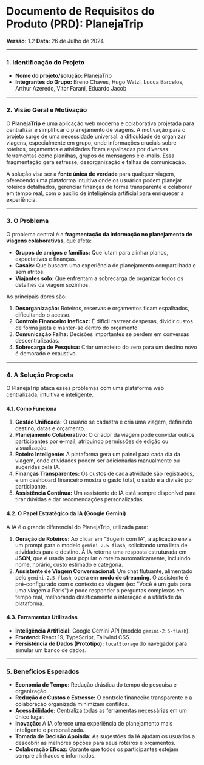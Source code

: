 # Documento de Requisitos do Produto (PRD): PlanejaTrip

**Versão:** 1.2
**Data:** 26 de Julho de 2024

---

### 1. Identificação do Projeto

*   **Nome do projeto/solução:** PlanejaTrip
*   **Integrantes do Grupo:** Breno Chaves, Hugo Watzl, Lucca Barcelos, Arthur Azeredo, Vitor Farani, Eduardo Jacob

---

### 2. Visão Geral e Motivação

O **PlanejaTrip** é uma aplicação web moderna e colaborativa projetada para centralizar e simplificar o planejamento de viagens. A motivação para o projeto surge de uma necessidade universal: a dificuldade de organizar viagens, especialmente em grupo, onde informações cruciais sobre roteiros, orçamentos e atividades ficam espalhadas por diversas ferramentas como planilhas, grupos de mensagens e e-mails. Essa fragmentação gera estresse, desorganização e falhas de comunicação.

A solução visa ser a **fonte única de verdade** para qualquer viagem, oferecendo uma plataforma intuitiva onde os usuários podem planejar roteiros detalhados, gerenciar finanças de forma transparente e colaborar em tempo real, com o auxílio de inteligência artificial para enriquecer a experiência.

---

### 3. O Problema

O problema central é a **fragmentação da informação no planejamento de viagens colaborativas**, que afeta:
*   **Grupos de amigos e famílias:** Que lutam para alinhar planos, expectativas e finanças.
*   **Casais:** Que buscam uma experiência de planejamento compartilhada e sem atritos.
*   **Viajantes solo:** Que enfrentam a sobrecarga de organizar todos os detalhes da viagem sozinhos.

As principais dores são:
1.  **Desorganização:** Roteiros, reservas e orçamentos ficam espalhados, dificultando o acesso.
2.  **Controle Financeiro Ineficaz:** É difícil rastrear despesas, dividir custos de forma justa e manter-se dentro do orçamento.
3.  **Comunicação Falha:** Decisões importantes se perdem em conversas descentralizadas.
4.  **Sobrecarga de Pesquisa:** Criar um roteiro do zero para um destino novo é demorado e exaustivo.

---

### 4. A Solução Proposta

O PlanejaTrip ataca esses problemas com uma plataforma web centralizada, intuitiva e inteligente.

#### 4.1. Como Funciona

1.  **Gestão Unificada:** O usuário se cadastra e cria uma viagem, definindo destino, datas e orçamento.
2.  **Planejamento Colaborativo:** O criador da viagem pode convidar outros participantes por e-mail, atribuindo permissões de edição ou visualização.
3.  **Roteiro Inteligente:** A plataforma gera um painel para cada dia da viagem, onde atividades podem ser adicionadas manualmente ou sugeridas pela IA.
4.  **Finanças Transparentes:** Os custos de cada atividade são registrados, e um dashboard financeiro mostra o gasto total, o saldo e a divisão por participante.
5.  **Assistência Contínua:** Um assistente de IA está sempre disponível para tirar dúvidas e dar recomendações personalizadas.

#### 4.2. O Papel Estratégico da IA (Google Gemini)

A IA é o grande diferencial do PlanejaTrip, utilizada para:
1.  **Geração de Roteiros:** Ao clicar em "Sugerir com IA", a aplicação envia um prompt para o modelo `gemini-2.5-flash`, solicitando uma lista de atividades para o destino. A IA retorna uma resposta estruturada em **JSON**, que é usada para popular o roteiro automaticamente, incluindo nome, horário, custo estimado e categoria.
2.  **Assistente de Viagem Conversacional:** Um chat flutuante, alimentado pelo `gemini-2.5-flash`, opera em **modo de streaming**. O assistente é pré-configurado com o contexto da viagem (ex: "Você é um guia para uma viagem a Paris") e pode responder a perguntas complexas em tempo real, melhorando drasticamente a interação e a utilidade da plataforma.

#### 4.3. Ferramentas Utilizadas

*   **Inteligência Artificial:** Google Gemini API (modelo `gemini-2.5-flash`).
*   **Frontend:** React 19, TypeScript, Tailwind CSS.
*   **Persistência de Dados (Protótipo):** `localStorage` do navegador para simular um banco de dados.

---

### 5. Benefícios Esperados

*   **Economia de Tempo:** Redução drástica do tempo de pesquisa e organização.
*   **Redução de Custos e Estresse:** O controle financeiro transparente e a colaboração organizada minimizam conflitos.
*   **Acessibilidade:** Centraliza todas as ferramentas necessárias em um único lugar.
*   **Inovação:** A IA oferece uma experiência de planejamento mais inteligente e personalizada.
*   **Tomada de Decisão Apoiada:** As sugestões da IA ajudam os usuários a descobrir as melhores opções para seus roteiros e orçamentos.
*   **Colaboração Eficaz:** Garante que todos os participantes estejam sempre alinhados e informados.
